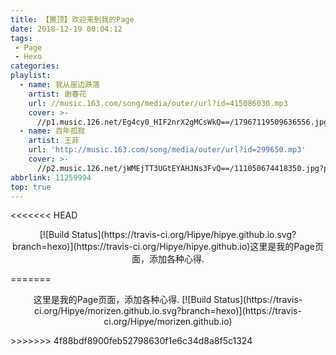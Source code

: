 ```yaml
---
title: 【置顶】欢迎来到我的Page
date: 2018-12-19 00:04:12
tags:
 - Page
 - Hexo
categories:
playlist:
  - name: 我从崖边跌落
    artist: 谢春花
    url: //music.163.com/song/media/outer/url?id=415086030.mp3
    cover: >-
      //p1.music.126.net/Eg4cy0_HIF2nrX2gMCsWkQ==/17967119509636556.jpg?param=130y130
  - name: 百年孤寂
    artist: 王菲
    url: 'http://music.163.com/song/media/outer/url?id=299650.mp3'
    cover: >-
      //p2.music.126.net/jWMEjTT3UGtEYAHJNs3FvQ==/111050674418350.jpg?param=130y130
abbrlink: 11259994
top: true
---
```


<<<<<<< HEAD
<p align="center"> [![Build Status](https://travis-ci.org/Hipye/hipye.github.io.svg?branch=hexo)](https://travis-ci.org/Hipye/hipye.github.io)这里是我的Page页面，添加各种心得. </p>
=======
<p align="center"> 这里是我的Page页面，添加各种心得. [![Build Status](https://travis-ci.org/Hipye/morizen.github.io.svg?branch=hexo)](https://travis-ci.org/Hipye/morizen.github.io) </p>
>>>>>>> 4f88bdf8900feb52798630f1e6c34d8a8f5c1324


